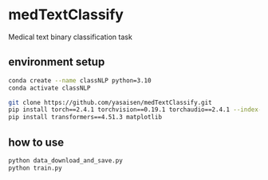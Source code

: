 # medTextClassify
Medical text binary classification task

## environment setup
```bash
conda create --name classNLP python=3.10
conda activate classNLP

git clone https://github.com/yasaisen/medTextClassify.git
pip install torch==2.4.1 torchvision==0.19.1 torchaudio==2.4.1 --index-url https://download.pytorch.org/whl/cu121
pip install transformers==4.51.3 matplotlib

```

## how to use
```bash
python data_download_and_save.py
python train.py
```
